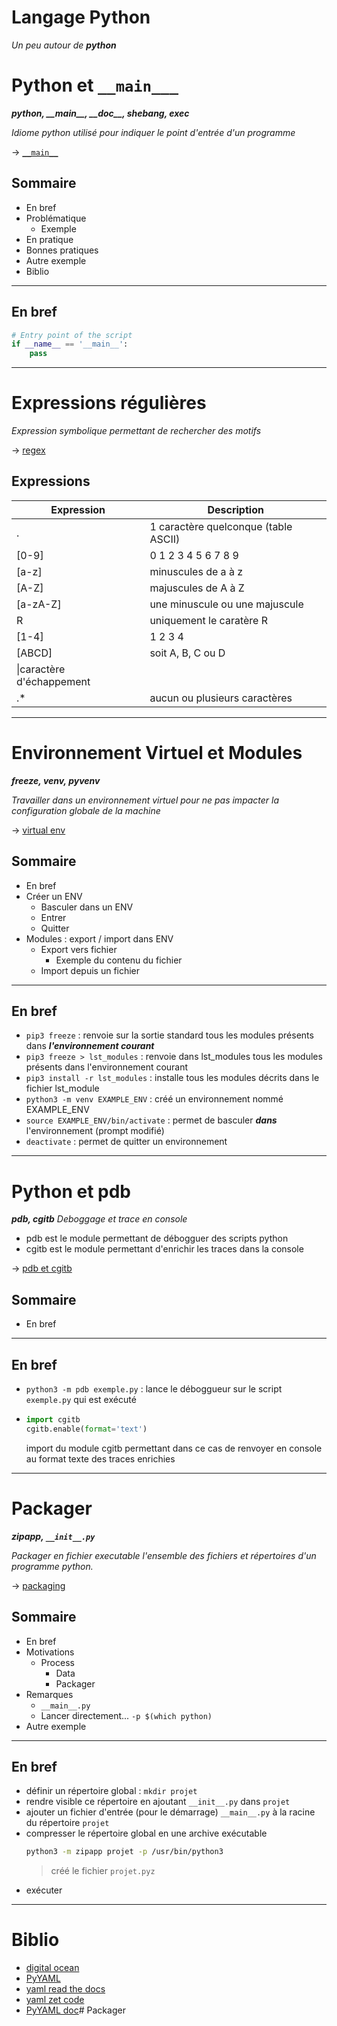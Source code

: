 # Langage Python
_Un peu autour de ***python***_

# Python et `__main___`
***python, \_\_main\_\_, \_\_doc\_\_, shebang, exec***

_Idiome python utilisé pour indiquer le point d'entrée d'un programme_

-> [`__main__`](doc/main.md)

## Sommaire
- En bref
- Problématique
  - Exemple
- En pratique
- Bonnes pratiques
- Autre exemple
- Biblio

---

## En bref

```python
# Entry point of the script
if __name__ == '__main__':
    pass
```

---

# Expressions régulières
_Expression symbolique permettant de rechercher des motifs_

-> [regex](doc/regex.md)

## Expressions
|Expression|Description|
|----------|-----------|
|.|1 caractère quelconque (table ASCII)|
|[0-9]|0 1 2 3 4 5 6 7 8 9|
|[a-z]|minuscules de a à z|
|[A-Z]|majuscules de A à Z|
|[a-zA-Z]|une minuscule ou une majuscule|
|R|uniquement le caratère R|
|[1-4]|1 2 3 4|
|[ABCD]|soit A, B, C ou D|
|\\|caractère d'échappement|
|.*|aucun ou plusieurs caractères|

---

# Environnement Virtuel et Modules
***freeze, venv, pyvenv***

_Travailler dans un environnement virtuel pour ne pas impacter la configuration globale de la machine_

-> [virtual env](doc/virtualenv.md)

## Sommaire
- En bref
- Créer un ENV
  - Basculer dans un ENV
   - Entrer
   - Quitter
- Modules : export / import dans ENV
  - Export vers fichier
    - Exemple du contenu du fichier
  - Import depuis un fichier

---

## En bref
- `pip3 freeze` : renvoie sur la sortie standard tous les modules présents dans ***l'environnement courant***
- `pip3 freeze > lst_modules` : renvoie dans lst_modules tous les modules présents dans l'environnement courant
- `pip3 install -r lst_modules` : installe tous les modules décrits dans le fichier lst_module
- `python3 -m venv EXAMPLE_ENV` : créé un environnement nommé EXAMPLE_ENV
- `source EXAMPLE_ENV/bin/activate` : permet de basculer ***dans*** l'environnement (prompt modifié)
- `deactivate` : permet de quitter un environnement

---

# Python et pdb
***pdb, cgitb***
_Deboggage et trace en console_
- pdb est le module permettant de débogguer des scripts python
- cgitb est le module permettant d'enrichir les traces dans la console

-> [pdb et cgitb](doc/debog.md)

## Sommaire
- En bref

---

## En bref
- `python3 -m pdb exemple.py` : lance le déboggueur sur le script `exemple.py` qui est exécuté
- ```python
  import cgitb
  cgitb.enable(format='text')
  ```
  import du module cgitb permettant dans ce cas de renvoyer en console au format texte des traces enrichies

---

# Packager
***zipapp, `__init__.py`***

_Packager en fichier executable l'ensemble des fichiers et répertoires d'un programme python._

-> [packaging](doc/packaging.md)

## Sommaire
- En bref
- Motivations
  - Process
    - Data
    - Packager
- Remarques
  - `__main__.py`
  - Lancer directement... `-p $(which python)`
- Autre exemple

---

## En bref

- définir un répertoire global : `mkdir projet`
- rendre visible ce répertoire en ajoutant `__init__.py` dans `projet`
- ajouter un fichier d'entrée (pour le démarrage) `__main__.py` à la racine du répertoire `projet`
- compresser le répertoire global en une archive exécutable
  ```bash
  python3 -m zipapp projet -p /usr/bin/python3
  ```
  > créé le fichier `projet.pyz`
- exécuter

---

# Biblio
- [digital ocean](https://www.digitalocean.com/community/tutorials)
- [PyYAML](https://pypi.org/project/PyYAML/)
- [yaml read the docs](https://yaml.readthedocs.io/en/latest/basicuse.html)
- [yaml zet code](http://zetcode.com/python/yaml/)
- [PyYAML doc](https://pyyaml.org/wiki/PyYAMLDocumentation)# Packager

